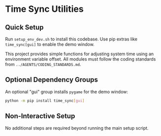 # Time Sync Utilities

## Quick Setup

Run `setup_env_dev.sh` to install this codebase. Use pip extras like `time_sync[gui]` to enable the demo window.

This project provides simple functions for adjusting system time using an environment variable offset. All modules must follow the coding standards from `../AGENTS/CODING_STANDARDS.md`.

## Optional Dependency Groups

An optional "gui" group installs `pygame` for the demo window:

```bash
python -m pip install time_sync[gui]
```

## Non-Interactive Setup

No additional steps are required beyond running the main setup script.
